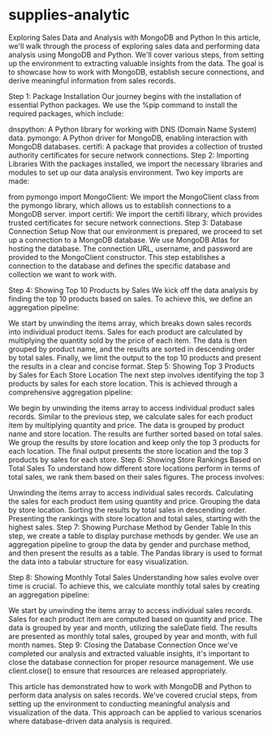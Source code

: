 # supplies-analytic
Exploring Sales Data and Analysis with MongoDB and Python
In this article, we'll walk through the process of exploring sales data and performing data analysis using MongoDB and Python. We'll cover various steps, from setting up the environment to extracting valuable insights from the data. The goal is to showcase how to work with MongoDB, establish secure connections, and derive meaningful information from sales records.

Step 1: Package Installation
Our journey begins with the installation of essential Python packages. We use the %pip command to install the required packages, which include:

dnspython: A Python library for working with DNS (Domain Name System) data.
pymongo: A Python driver for MongoDB, enabling interaction with MongoDB databases.
certifi: A package that provides a collection of trusted authority certificates for secure network connections.
Step 2: Importing Libraries
With the packages installed, we import the necessary libraries and modules to set up our data analysis environment. Two key imports are made:

from pymongo import MongoClient: We import the MongoClient class from the pymongo library, which allows us to establish connections to a MongoDB server.
import certifi: We import the certifi library, which provides trusted certificates for secure network connections.
Step 3: Database Connection Setup
Now that our environment is prepared, we proceed to set up a connection to a MongoDB database. We use MongoDB Atlas for hosting the database. The connection URL, username, and password are provided to the MongoClient constructor. This step establishes a connection to the database and defines the specific database and collection we want to work with.

Step 4: Showing Top 10 Products by Sales
We kick off the data analysis by finding the top 10 products based on sales. To achieve this, we define an aggregation pipeline:

We start by unwinding the items array, which breaks down sales records into individual product items.
Sales for each product are calculated by multiplying the quantity sold by the price of each item.
The data is then grouped by product name, and the results are sorted in descending order by total sales.
Finally, we limit the output to the top 10 products and present the results in a clear and concise format.
Step 5: Showing Top 3 Products by Sales for Each Store Location
The next step involves identifying the top 3 products by sales for each store location. This is achieved through a comprehensive aggregation pipeline:

We begin by unwinding the items array to access individual product sales records.
Similar to the previous step, we calculate sales for each product item by multiplying quantity and price.
The data is grouped by product name and store location.
The results are further sorted based on total sales.
We group the results by store location and keep only the top 3 products for each location.
The final output presents the store location and the top 3 products by sales for each store.
Step 6: Showing Store Rankings Based on Total Sales
To understand how different store locations perform in terms of total sales, we rank them based on their sales figures. The process involves:

Unwinding the items array to access individual sales records.
Calculating the sales for each product item using quantity and price.
Grouping the data by store location.
Sorting the results by total sales in descending order.
Presenting the rankings with store location and total sales, starting with the highest sales.
Step 7: Showing Purchase Method by Gender Table
In this step, we create a table to display purchase methods by gender. We use an aggregation pipeline to group the data by gender and purchase method, and then present the results as a table. The Pandas library is used to format the data into a tabular structure for easy visualization.

Step 8: Showing Monthly Total Sales
Understanding how sales evolve over time is crucial. To achieve this, we calculate monthly total sales by creating an aggregation pipeline:

We start by unwinding the items array to access individual sales records.
Sales for each product item are computed based on quantity and price.
The data is grouped by year and month, utilizing the saleDate field.
The results are presented as monthly total sales, grouped by year and month, with full month names.
Step 9: Closing the Database Connection
Once we've completed our analysis and extracted valuable insights, it's important to close the database connection for proper resource management. We use client.close() to ensure that resources are released appropriately.

This article has demonstrated how to work with MongoDB and Python to perform data analysis on sales records. We've covered crucial steps, from setting up the environment to conducting meaningful analysis and visualization of the data. This approach can be applied to various scenarios where database-driven data analysis is required.
